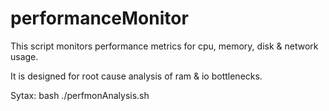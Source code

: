 # performanceMonitor
This script monitors performance metrics for cpu, memory, disk &amp; network usage. 

It is designed for root cause analysis of ram &amp; io bottlenecks.

Sytax: bash ./perfmonAnalysis.sh
